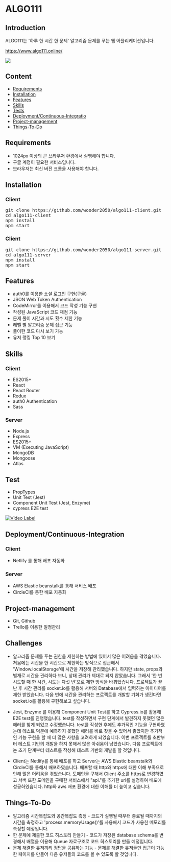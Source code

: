 # ALGO111

## Introduction

ALGO111는 '하루 한 시간 한 문제' 알고리즘 문제를 푸는 웹 어플리케이션입니다.

<https://www.algo111.online/>

![](https://algo111.s3.ap-northeast-2.amazonaws.com/readme.gif)

## Content

- [Requirements](#requirements)
- [Installation](#installation)
- [Features](#features)
- [Skills](#skills)
- [Tests](#tests)
- [Deployment/Continuous-Integratio](#deploymentcontinuous-integration)
- [Project-management](#project-management)
- [Things-To-Do](#things-To-Do)

## Requirements

- 1024px 이상의 큰 브라우저 환경에서 실행해야 합니다.
- 구글 계정이 필요한 서비스입니다.
- 브라우저는 최신 버전 크롬을 사용해야 합니다.

## Installation

### Client

<pre>
git clone https://github.com/wooder2050/algo111-client.git
cd algo111-client
npm install
npm start
</pre>

### Client

<pre>
git clone https://github.com/wooder2050/algo111-server.git
cd algo111-server
npm install
npm start
</pre>

## Features

- auth0를 이용한 소셜 로그인 구현(구글)
- JSON Web Token Authentication
- CodeMirror를 이용해서 코드 작성 기능 구현
- 작성된 JavaScript 코드 채점 기능
- 문제 풀이 시간과 시도 횟수 제한 기능
- 레벨 별 알고리즘 문제 접근 기능
- 풀이한 코드 다시 보기 가능
- 유저 랭킹 Top 10 보기

## Skills

### Client

- ES2015+
- React
- React Router
- Redux
- auth0 Authentication
- Sass

### Server

- Node.js
- Express
- ES2015+
- VM (Executing JavaScript)
- MongoDB
- Mongoose
- Atlas

## Test

- PropTypes
- Unit Test (Jest)
- Component Unit Test (Jest, Enzyme)
- cypress E2E test

[![Video Label](http://img.youtube.com/vi/tAtuviDDGuc/0.jpg)](https://www.youtube.com/watch?v=tAtuviDDGuc)

## Deployment/Continuous-Integration

### Client

- Netlify 를 통해 배포 자동화

### Server

- AWS Elastic beanstalk를 통해 서비스 배포
- CircleCI를 통한 배포 자동화

## Project-management

- Git, Github
- Trello를 이용한 일정관리

## Challenges

- 알고리즘 문제를 푸는 권한을 제한하는 방법에 있어서 많은 어려움을 겪었습니다. 처음에는 시간을 한 시간으로 제한하는 방식으로 접근해서 'Window.localStorage'에 시간을 저장해 관리했습니다. 하지만 state, props와 별개로 시간을 관리하다 보니, 상태 관리가 제대로 되지 않았습니다. 그래서 '한 번 시도할 때 한 시간, 시도는 다섯 번'으로 제한 방식을 바뀌었습니다. 프로젝트가 끝난 후 시간 관리를 socket.io를 활용해 서버와 Database에서 입력하는 아이디어를 제한 받았습니다. 다음 번에 시간을 관리하는 프로젝트를 개발할 기회가 생긴다면 socket.io를 활용해 구현해보고 싶습니다.

- Jest, Enzyme 를 이용해 Component Unit Test를 하고 Cypress.io를 활용해 E2E test를 진행했습니다. test를 작성하면서 구현 단계에서 발견하지 못했던 많은 에러를 찾게 되었고 수정했습니다. test를 작성한 후에도 추가적인 기능을 구현하였는데 테스트 덕분에 예측하지 못했던 에러를 바로 찾을 수 있어서 좋았지만 추가적인 기능 구현을 할 때 더 많은 사항을 고려하게 되었습니다. 이번 프로젝트를 초반부터 테스트 기반의 개발을 하지 못해서 많은 아쉬움이 남았습니다. 다음 프로젝트에는 초기 단계부터 테스트를 작성해 테스트 기반의 개발을 할 것입니다.

- Client는 Netlify를 통해 배포를 하고 Server는 AWS Elastic beanstalk와 CircleCI를 통해서 배포하였습니다. 배포할 때 http와 https에 대한 이해 부족으로 인해 많은 어려움을 겪었습니다. 도메인을 구해서 Client 주소를 https로 변경하였고 서버 또한 도메인을 구매한 서비스에서 "api."를 추가한 url를 설정하여 배포에 성공하였습니다. http와 aws 배포 환경에 대한 이해를 더 높이고 싶습니다.

## Things-To-Do

- 알고리즘 시간복잡도와 공간복잡도 측정 - 코드가 실행될 때부터 종료될 때까지의 시간을 측정하고 'process.memoryUsage()'를 사용해서 코드가 사용한 메모리를 측정할 예정입니다.
- 한 문제에 제출한 코드 히스토리 만들기 - 코드가 저장된 database schema를 변경해서 배열을 이용해 Queue 자료구조로 코드 히스토리를 만들 예정입니다.
- 문제 해결한 유저끼리 정답을 공유하는 기능 - 문제를 해결한 유저들만 접근이 가능한 페이지를 만들어 다음 유저들의 코드를 볼 수 있도록 할 것입니다.

